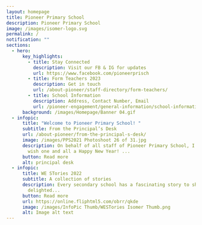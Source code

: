 ```yaml
---
layout: homepage
title: Pioneer Primary School
description: Pioneer Primary School
image: /images/isomer-logo.svg
permalink: /
notification: ""
sections:
  - hero:
      key_highlights:
        - title: Stay Connected
          description: Visit our FB & IG for updates
          url: https://www.facebook.com/pioneerprisch
        - title: Form Teachers 2023
          description: Get in touch
          url: /about-pioneer/staff-directory/form-teachers/
        - title: School Information
          description: Address, Contact Number, Email
          url: /pioneer-engagement/general-information/school-information/
      background: /images/Homepage/Banner 04.gif
  - infopic:
      title: "Welcome to Pioneer Primary School! "
      subtitle: From the Principal’s Desk
      url: /about-pioneer/from-the-principal-s-desk/
      image: /images/PPS2021 Photoshoot 26 of 31.jpg
      description: On behalf of all staff of Pioneer Primary School, I would like to
        wish one and all a Happy New Year! ...
      button: Read more
      alt: principal desk
  - infopic:
      title: WE STories 2022
      subtitle: A collection of stories
      description: Every secondary school has a fascinating story to share. May you be
        delighted...
      button: Read more
      url: https://online.fliphtml5.com/obrr/qkde
      image: /images/InfoPic Thumb/WESTories Isomer Thumb.png
      alt: Image alt text
---
```

